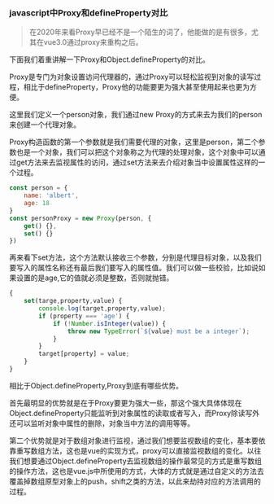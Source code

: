### javascript中Proxy和defineProperty对比

> 在2020年来看Proxy早已经不是一个陌生的词了，他能做的是有很多，尤其在vue3.0通过proxy来重构之后。

下面我们着重讲解一下Proxy和Object.defineProperty的对比。

Proxy是专门为对象设置访问代理器的，通过Proxy可以轻松监视到对象的读写过程，相比于defineProperty，Proxy他的功能要更为强大甚至使用起来也更为方便。

这里我们定义一个person对象，我们通过new Proxy的方式来去为我们的person来创建一个代理对象。

Proxy构造函数的第一个参数就是我们需要代理的对象，这里是person，第二个参数也是一个对象，我们可以把这个对象称之为代理的处理对象，这个对象中可以通过get方法来去监视属性的访问，通过set方法来去介绍对象当中设置属性这样的一个过程。

```javascript
const person = {
    name: 'albert',
    age: 18
}
const personProxy = new Proxy(person, {
    get() {},
    set() {}
})
```

再来看下set方法，这个方法默认接收三个参数，分别是代理目标对象，以及我们要写入的属性名称还有最后我们要写入的属性值。我们可以做一些校验，比如说如果设置的是age,它的值就必须是整数，否则就抛错。

```javascript
{
    set(targe,property,value) {
        console.log(target,property,value);
        if (property === 'age') {
            if (!Number.isInteger(value)) {
                throw new TypeError(`${value} must be a integer`);
            }
        }
        target[property] = value;
    }
}
```

相比于Object.defineProperty,Proxy到底有哪些优势。

首先最明显的优势就是在于Proxy要更为强大一些，那这个强大具体体现在Object.defineProperty只能监听到对象属性的读取或者写入，而Proxy除读写外还可以监听对象中属性的删除，对象当中方法的调用等等。

第二个优势就是对于数组对象进行监视，通过我们想要监视数组的变化，基本要依靠重写数组方法，这也是vue的实现方式，proxy可以直接监视数组的变化。以往我们想要通过Object.defineProperty去监视数组的操作最常见的方式是重写数组的操作方法，这也是vue.js中所使用的方式，大体的方式就是通过自定义的方法去覆盖掉数组原型对象上的push，shift之类的方法，以此来劫持对应的方法调用的过程。
